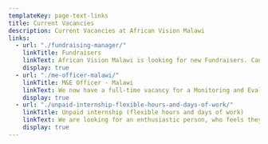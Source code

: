 ```yaml
---
templateKey: page-text-links
title: Current Vacancies
description: Current Vacancies at African Vision Malawi
links:
  - url: "./fundraising-manager/"
    linkTitle: Fundraisers
    linkText: African Vision Malawi is looking for new Fundraisers. Can you help maximize the generation of funds for the charity to allow us to sustain and develop further our support to orphans and vulnerable people in Malawi?
    display: true
  - url: "./me-officer-malawi/"
    linkTitle: M&E Officer - Malawi
    linkText: We now have a full-time vacancy for a Monitoring and Evaluation (“M&E”) Officer to work with our small but committed and enthusiastic team in Malawi
    display: true
  - url: "./unpaid-internship-flexible-hours-and-days-of-work/"
    linkTitle: Unpaid internship (flexible hours and days of work)
    linkText: We are looking for an enthusiastic person, who feels they are a great organiser, creative, pro-active, independent thinker, who wants to make a difference to a developing community.
    display: true
---
```

